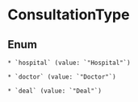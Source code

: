 
# ConsultationType

## Enum


    * `hospital` (value: `"Hospital"`)

    * `doctor` (value: `"Doctor"`)

    * `deal` (value: `"Deal"`)




